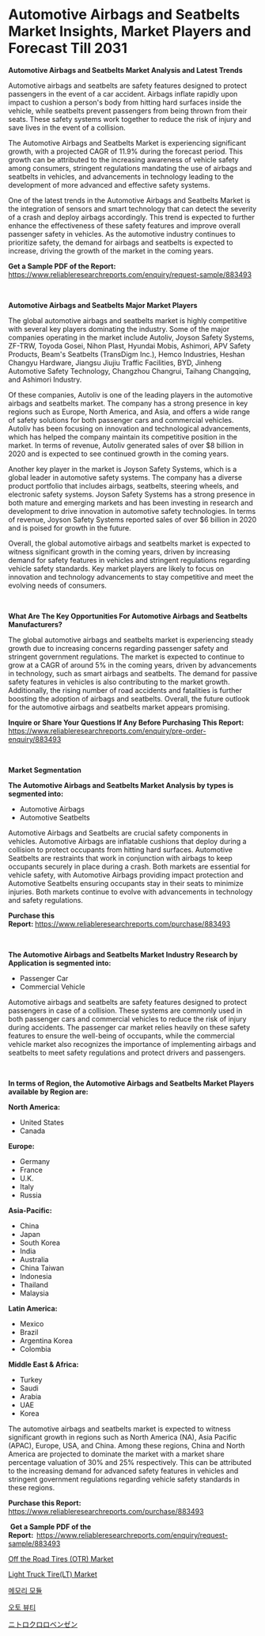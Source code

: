 <p><h1>Automotive Airbags and Seatbelts Market Insights, Market Players and Forecast Till 2031</h1></p><p><strong>Automotive Airbags and Seatbelts Market Analysis and Latest Trends</strong></p>
<p><p>Automotive airbags and seatbelts are safety features designed to protect passengers in the event of a car accident. Airbags inflate rapidly upon impact to cushion a person's body from hitting hard surfaces inside the vehicle, while seatbelts prevent passengers from being thrown from their seats. These safety systems work together to reduce the risk of injury and save lives in the event of a collision.</p><p>The Automotive Airbags and Seatbelts Market is experiencing significant growth, with a projected CAGR of 11.9% during the forecast period. This growth can be attributed to the increasing awareness of vehicle safety among consumers, stringent regulations mandating the use of airbags and seatbelts in vehicles, and advancements in technology leading to the development of more advanced and effective safety systems.</p><p>One of the latest trends in the Automotive Airbags and Seatbelts Market is the integration of sensors and smart technology that can detect the severity of a crash and deploy airbags accordingly. This trend is expected to further enhance the effectiveness of these safety features and improve overall passenger safety in vehicles. As the automotive industry continues to prioritize safety, the demand for airbags and seatbelts is expected to increase, driving the growth of the market in the coming years.</p></p>
<p><strong>Get a Sample PDF of the Report:&nbsp;</strong> <a href="https://www.reliableresearchreports.com/enquiry/request-sample/883493">https://www.reliableresearchreports.com/enquiry/request-sample/883493</a></p>
<p>&nbsp;</p>
<p><strong>Automotive Airbags and Seatbelts Major Market Players</strong></p>
<p><p>The global automotive airbags and seatbelts market is highly competitive with several key players dominating the industry. Some of the major companies operating in the market include Autoliv, Joyson Safety Systems, ZF-TRW, Toyoda Gosei, Nihon Plast, Hyundai Mobis, Ashimori, APV Safety Products, Beam's Seatbelts (TransDigm Inc.), Hemco Industries, Heshan Changyu Hardware, Jiangsu Jiujiu Traffic Facilities, BYD, Jinheng Automotive Safety Technology, Changzhou Changrui, Taihang Changqing, and Ashimori Industry.</p><p>Of these companies, Autoliv is one of the leading players in the automotive airbags and seatbelts market. The company has a strong presence in key regions such as Europe, North America, and Asia, and offers a wide range of safety solutions for both passenger cars and commercial vehicles. Autoliv has been focusing on innovation and technological advancements, which has helped the company maintain its competitive position in the market. In terms of revenue, Autoliv generated sales of over $8 billion in 2020 and is expected to see continued growth in the coming years.</p><p>Another key player in the market is Joyson Safety Systems, which is a global leader in automotive safety systems. The company has a diverse product portfolio that includes airbags, seatbelts, steering wheels, and electronic safety systems. Joyson Safety Systems has a strong presence in both mature and emerging markets and has been investing in research and development to drive innovation in automotive safety technologies. In terms of revenue, Joyson Safety Systems reported sales of over $6 billion in 2020 and is poised for growth in the future.</p><p>Overall, the global automotive airbags and seatbelts market is expected to witness significant growth in the coming years, driven by increasing demand for safety features in vehicles and stringent regulations regarding vehicle safety standards. Key market players are likely to focus on innovation and technology advancements to stay competitive and meet the evolving needs of consumers.</p></p>
<p>&nbsp;</p>
<p><strong>What Are The Key Opportunities For Automotive Airbags and Seatbelts Manufacturers?</strong></p>
<p><p>The global automotive airbags and seatbelts market is experiencing steady growth due to increasing concerns regarding passenger safety and stringent government regulations. The market is expected to continue to grow at a CAGR of around 5% in the coming years, driven by advancements in technology, such as smart airbags and seatbelts. The demand for passive safety features in vehicles is also contributing to the market growth. Additionally, the rising number of road accidents and fatalities is further boosting the adoption of airbags and seatbelts. Overall, the future outlook for the automotive airbags and seatbelts market appears promising.</p></p>
<p><strong>Inquire or Share Your Questions If Any Before Purchasing This Report:</strong> <a href="https://www.reliableresearchreports.com/enquiry/pre-order-enquiry/883493">https://www.reliableresearchreports.com/enquiry/pre-order-enquiry/883493</a></p>
<p>&nbsp;</p>
<p><strong>Market Segmentation</strong></p>
<p><strong>The Automotive Airbags and Seatbelts Market Analysis by types is segmented into:</strong></p>
<p><ul><li>Automotive Airbags</li><li>Automotive Seatbelts</li></ul></p>
<p><p>Automotive Airbags and Seatbelts are crucial safety components in vehicles. Automotive Airbags are inflatable cushions that deploy during a collision to protect occupants from hitting hard surfaces. Automotive Seatbelts are restraints that work in conjunction with airbags to keep occupants securely in place during a crash. Both markets are essential for vehicle safety, with Automotive Airbags providing impact protection and Automotive Seatbelts ensuring occupants stay in their seats to minimize injuries. Both markets continue to evolve with advancements in technology and safety regulations.</p></p>
<p><strong>Purchase this Report:&nbsp;</strong><a href="https://www.reliableresearchreports.com/purchase/883493">https://www.reliableresearchreports.com/purchase/883493</a></p>
<p>&nbsp;</p>
<p><strong>The Automotive Airbags and Seatbelts Market Industry Research by Application is segmented into:</strong></p>
<p><ul><li>Passenger Car</li><li>Commercial Vehicle</li></ul></p>
<p><p>Automotive airbags and seatbelts are safety features designed to protect passengers in case of a collision. These systems are commonly used in both passenger cars and commercial vehicles to reduce the risk of injury during accidents. The passenger car market relies heavily on these safety features to ensure the well-being of occupants, while the commercial vehicle market also recognizes the importance of implementing airbags and seatbelts to meet safety regulations and protect drivers and passengers.</p></p>
<p>&nbsp;</p>
<p><strong>In terms of Region, the Automotive Airbags and Seatbelts Market Players available by Region are:</strong></p>
<p>
    <p> <strong> North America: </strong>
        <ul>
            <li>United States</li>
            <li>Canada</li>
        </ul>
        </p> 
    <p> <strong> Europe: </strong>
        <ul>
            <li>Germany</li>
            <li>France</li>
            <li>U.K.</li>
            <li>Italy</li>
            <li>Russia</li>
        </ul>
        </p> 
    <p> <strong> Asia-Pacific: </strong>
        <ul>
            <li>China</li>
            <li>Japan</li>
            <li>South Korea</li>
            <li>India</li>
            <li>Australia</li>
            <li>China Taiwan</li>
            <li>Indonesia</li>
            <li>Thailand</li>
            <li>Malaysia</li>
        </ul>
        </p> 
    <p> <strong> Latin America: </strong>
        <ul>
            <li>Mexico</li>
            <li>Brazil</li>
            <li>Argentina Korea</li>
            <li>Colombia</li>
        </ul>
        </p> 
    <p> <strong> Middle East & Africa: </strong>
        <ul>
            <li>Turkey</li>
            <li>Saudi</li>
            <li>Arabia</li>
            <li>UAE</li>
            <li>Korea</li>
        </ul>
    </p>
    </p>
<p><p>The automotive airbags and seatbelts market is expected to witness significant growth in regions such as North America (NA), Asia Pacific (APAC), Europe, USA, and China. Among these regions, China and North America are projected to dominate the market with a market share percentage valuation of 30% and 25% respectively. This can be attributed to the increasing demand for advanced safety features in vehicles and stringent government regulations regarding vehicle safety standards in these regions.</p></p>
<p><strong>Purchase this Report: </strong><a href="https://www.reliableresearchreports.com/purchase/883493">https://www.reliableresearchreports.com/purchase/883493</a></p>
<p>&nbsp;<strong>Get a Sample PDF of the Report:&nbsp;&nbsp;</strong><a href="https://www.reliableresearchreports.com/enquiry/request-sample/883493">https://www.reliableresearchreports.com/enquiry/request-sample/883493</a></p>
<p><strong></strong></p>
<p><p><a href="https://github.com/peachesmcdowel1/Market-Research-Report-List-1/blob/main/off-the-road-tires-otr-market.md">Off the Road Tires (OTR) Market</a></p><p><a href="https://github.com/redneck06/Market-Research-Report-List-2/blob/main/light-truck-tirelt-market.md">Light Truck Tire(LT) Market</a></p><p><a href="https://medium.com/@xvz497517413/%EA%B8%B0%EC%96%B5-%EB%AA%A8%EB%93%88-%EC%8B%9C%EC%9E%A5-%EC%A0%90%EC%9C%A0%EC%9C%A8-%EC%A7%84%ED%99%94-%EB%B0%8F-%EC%8B%9C%EC%9E%A5-%EC%84%B1%EC%9E%A5-%ED%8A%B8%EB%A0%8C%EB%93%9C-2024%EB%85%84-2031%EB%85%84-54755a65a29e">메모리 모듈</a></p><p><a href="https://medium.com/@xvz497517413/2024%EB%85%84%EB%B6%80%ED%84%B0-2031%EB%85%84%EA%B9%8C%EC%A7%80-%EC%98%88%EC%83%81%EB%90%98%EB%8A%94-%EC%9E%90%EB%8F%99%EC%B0%A8-%EB%AF%B8%EC%9A%A9-%EC%8B%9C%EC%9E%A5-%EB%B6%84%EC%84%9D-%EB%B0%8F-%EA%B7%9C%EB%AA%A8%EC%97%90-%EB%8C%80%ED%95%9C-%EC%98%88%EC%B8%A1-fc6800e9002b">오토 뷰티</a></p><p><a href="https://medium.com/@noreneward2023/%E3%83%8B%E3%83%88%E3%83%AD%E3%82%AF%E3%83%AD%E3%83%AD%E3%83%99%E3%83%B3%E3%82%BC%E3%83%B3%E5%B8%82%E5%A0%B4%E3%82%A4%E3%83%B3%E3%82%B5%E3%82%A4%E3%83%88-%E5%B8%82%E5%A0%B4%E5%8B%95%E5%90%91-%E6%88%90%E9%95%B7-2024%E5%B9%B4%E3%81%8B%E3%82%892031%E5%B9%B4%E3%81%BE%E3%81%A7%E3%81%AE%E4%BA%88%E6%B8%AC-942913925645">ニトロクロロベンゼン</a></p></p>